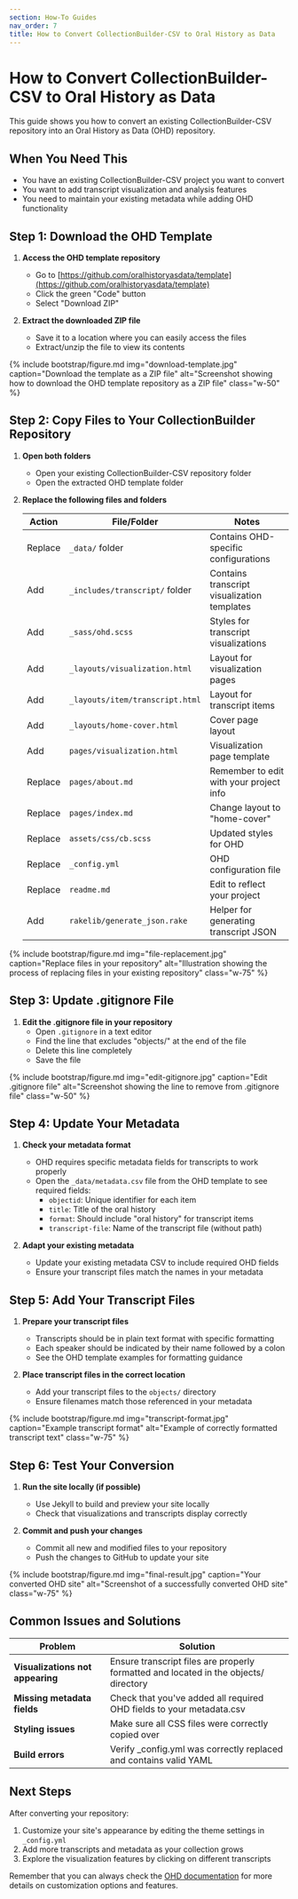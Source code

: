 ```yaml
---
section: How-To Guides
nav_order: 7
title: How to Convert CollectionBuilder-CSV to Oral History as Data
---
```


# How to Convert CollectionBuilder-CSV to Oral History as Data

This guide shows you how to convert an existing CollectionBuilder-CSV repository into an Oral History as Data (OHD) repository.

## When You Need This

- You have an existing CollectionBuilder-CSV project you want to convert
- You want to add transcript visualization and analysis features
- You need to maintain your existing metadata while adding OHD functionality

## Step 1: Download the OHD Template

1. **Access the OHD template repository**
   - Go to [https://github.com/oralhistoryasdata/template](https://github.com/oralhistoryasdata/template)
   - Click the green "Code" button
   - Select "Download ZIP"
   
2. **Extract the downloaded ZIP file**
   - Save it to a location where you can easily access the files
   - Extract/unzip the file to view its contents

{% include bootstrap/figure.md img="download-template.jpg" caption="Download the template as a ZIP file" alt="Screenshot showing how to download the OHD template repository as a ZIP file" class="w-50" %}

## Step 2: Copy Files to Your CollectionBuilder Repository

1. **Open both folders**
   - Open your existing CollectionBuilder-CSV repository folder
   - Open the extracted OHD template folder
   
2. **Replace the following files and folders**

   | Action | File/Folder | Notes |
   |--------|-------------|-------|
   | Replace | `_data/` folder | Contains OHD-specific configurations |
   | Add | `_includes/transcript/` folder | Contains transcript visualization templates |
   | Add | `_sass/ohd.scss` | Styles for transcript visualizations |
   | Add | `_layouts/visualization.html` | Layout for visualization pages |
   | Add | `_layouts/item/transcript.html` | Layout for transcript items |
   | Add | `_layouts/home-cover.html` | Cover page layout |
   | Add | `pages/visualization.html` | Visualization page template |
   | Replace | `pages/about.md` | Remember to edit with your project info |
   | Replace | `pages/index.md` | Change layout to "home-cover" |
   | Replace | `assets/css/cb.scss` | Updated styles for OHD |
   | Replace | `_config.yml` | OHD configuration file |
   | Replace | `readme.md` | Edit to reflect your project |
   | Add | `rakelib/generate_json.rake` | Helper for generating transcript JSON |

{% include bootstrap/figure.md img="file-replacement.jpg" caption="Replace files in your repository" alt="Illustration showing the process of replacing files in your existing repository" class="w-75" %}

## Step 3: Update .gitignore File

1. **Edit the .gitignore file in your repository**
   - Open `.gitignore` in a text editor
   - Find the line that excludes "objects/" at the end of the file
   - Delete this line completely
   - Save the file

{% include bootstrap/figure.md img="edit-gitignore.jpg" caption="Edit .gitignore file" alt="Screenshot showing the line to remove from .gitignore file" class="w-50" %}

## Step 4: Update Your Metadata

1. **Check your metadata format**
   - OHD requires specific metadata fields for transcripts to work properly
   - Open the `_data/metadata.csv` file from the OHD template to see required fields:
     - `objectid`: Unique identifier for each item
     - `title`: Title of the oral history
     - `format`: Should include "oral history" for transcript items
     - `transcript-file`: Name of the transcript file (without path)

2. **Adapt your existing metadata**
   - Update your existing metadata CSV to include required OHD fields
   - Ensure your transcript files match the names in your metadata

## Step 5: Add Your Transcript Files

1. **Prepare your transcript files**
   - Transcripts should be in plain text format with specific formatting
   - Each speaker should be indicated by their name followed by a colon
   - See the OHD template examples for formatting guidance

2. **Place transcript files in the correct location**
   - Add your transcript files to the `objects/` directory
   - Ensure filenames match those referenced in your metadata

{% include bootstrap/figure.md img="transcript-format.jpg" caption="Example transcript format" alt="Example of correctly formatted transcript text" class="w-75" %}

## Step 6: Test Your Conversion

1. **Run the site locally (if possible)**
   - Use Jekyll to build and preview your site locally
   - Check that visualizations and transcripts display correctly

2. **Commit and push your changes**
   - Commit all new and modified files to your repository
   - Push the changes to GitHub to update your site

{% include bootstrap/figure.md img="final-result.jpg" caption="Your converted OHD site" alt="Screenshot of a successfully converted OHD site" class="w-75" %}

## Common Issues and Solutions

| Problem | Solution |
|---------|----------|
| **Visualizations not appearing** | Ensure transcript files are properly formatted and located in the objects/ directory |
| **Missing metadata fields** | Check that you've added all required OHD fields to your metadata.csv |
| **Styling issues** | Make sure all CSS files were correctly copied over |
| **Build errors** | Verify _config.yml was correctly replaced and contains valid YAML |

## Next Steps

After converting your repository:

1. Customize your site's appearance by editing the theme settings in `_config.yml`
2. Add more transcripts and metadata as your collection grows
3. Explore the visualization features by clicking on different transcripts

Remember that you can always check the [OHD documentation](https://oralhistoryasdata.github.io/docs/) for more details on customization options and features.